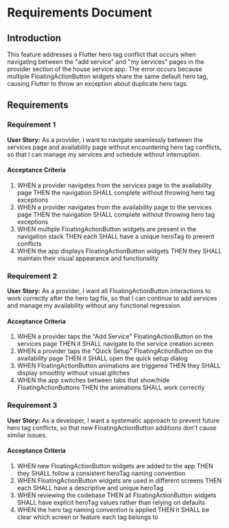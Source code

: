 # Requirements Document

## Introduction

This feature addresses a Flutter hero tag conflict that occurs when navigating between the "add service" and "my services" pages in the provider section of the house service app. The error occurs because multiple FloatingActionButton widgets share the same default hero tag, causing Flutter to throw an exception about duplicate hero tags.

## Requirements

### Requirement 1

**User Story:** As a provider, I want to navigate seamlessly between the services page and availability page without encountering hero tag conflicts, so that I can manage my services and schedule without interruption.

#### Acceptance Criteria

1. WHEN a provider navigates from the services page to the availability page THEN the navigation SHALL complete without throwing hero tag exceptions
2. WHEN a provider navigates from the availability page to the services page THEN the navigation SHALL complete without throwing hero tag exceptions
3. WHEN multiple FloatingActionButton widgets are present in the navigation stack THEN each SHALL have a unique heroTag to prevent conflicts
4. WHEN the app displays FloatingActionButton widgets THEN they SHALL maintain their visual appearance and functionality

### Requirement 2

**User Story:** As a provider, I want all FloatingActionButton interactions to work correctly after the hero tag fix, so that I can continue to add services and manage my availability without any functional regression.

#### Acceptance Criteria

1. WHEN a provider taps the "Add Service" FloatingActionButton on the services page THEN it SHALL navigate to the service creation screen
2. WHEN a provider taps the "Quick Setup" FloatingActionButton on the availability page THEN it SHALL open the quick setup dialog
3. WHEN FloatingActionButton animations are triggered THEN they SHALL display smoothly without visual glitches
4. WHEN the app switches between tabs that show/hide FloatingActionButtons THEN the animations SHALL work correctly

### Requirement 3

**User Story:** As a developer, I want a systematic approach to prevent future hero tag conflicts, so that new FloatingActionButton additions don't cause similar issues.

#### Acceptance Criteria

1. WHEN new FloatingActionButton widgets are added to the app THEN they SHALL follow a consistent heroTag naming convention
2. WHEN FloatingActionButton widgets are used in different screens THEN each SHALL have a descriptive and unique heroTag
3. WHEN reviewing the codebase THEN all FloatingActionButton widgets SHALL have explicit heroTag values rather than relying on defaults
4. WHEN the hero tag naming convention is applied THEN it SHALL be clear which screen or feature each tag belongs to